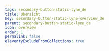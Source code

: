 ```yaml
---
tags: secondary-button-static-lyne_de
title: Übersicht
key: secondary-button-static-lyne-overview_de
parent: secondary-button-static-lyne_de
icon: overview
order: 1
permalink: false
eleventyExcludeFromCollections: true
---
```


